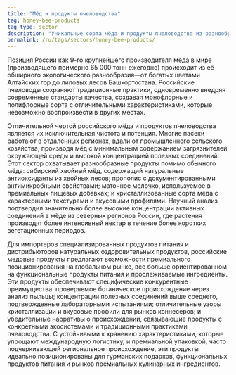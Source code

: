 ```yaml
---
title: "Мёд и продукты пчеловодства"
tag: honey-bee-products
tag_type: sector
description: "Уникальные сорта мёда и продукты пчеловодства из разнообразных и нетронутых ландшафтов России, демонстрирующие природную чистоту и региональное разнообразие."
permalink: /ru/tags/sectors/honey-bee-products/
---
```


Позиция России как 9-го крупнейшего производителя мёда в мире (производящего примерно 65 000 тонн ежегодно) происходит из её обширного экологического разнообразия—от богатых цветами Алтайских гор до липовых лесов Башкортостана. Российские пчеловоды сохраняют традиционные практики, одновременно внедряя современные стандарты качества, создавая монофлорные и полифлорные сорта с отличительными характеристиками, которые невозможно воспроизвести в других местах.

Отличительной чертой российского мёда и продуктов пчеловодства является их исключительная чистота и потенция. Многие пасеки работают в отдаленных регионах, вдали от промышленного сельского хозяйства, производя мёд с минимальным содержанием загрязнителей окружающей среды и высокой концентрацией полезных соединений. Этот сектор охватывает разнообразные продукты помимо обычного мёда: сибирский хвойный мёд, содержащий натуральные антиоксиданты из хвойных лесов; прополис с документированными антимикробными свойствами; маточное молочко, используемое в премиальных пищевых добавках; и кристаллизованные сорта мёда с характерными текстурами и вкусовыми профилями. Научный анализ подтвердил значительно более высокие концентрации активных соединений в мёде из северных регионов России, где растения производят более интенсивный нектар в течение более коротких вегетационных периодов.

Для импортеров специализированных продуктов питания и дистрибьюторов натуральных оздоровительных продуктов, российские медовые продукты предлагают возможности премиального позиционирования на глобальном рынке, все больше ориентированном на функциональные продукты питания и прослеживаемые ингредиенты. Эти продукты обеспечивают специфические конкурентные преимущества: проверяемое ботаническое происхождение через анализ пыльцы; концентрации полезных соединений выше среднего, подтвержденные лабораторными испытаниями; отличительные узоры кристаллизации и вкусовые профили для рынков коннесеров; и убедительные нарративы о происхождении, связывающие продукты с конкретными экосистемами и традиционными практиками пчеловодства. С устойчивыми к хранению характеристиками, которые упрощают международную логистику, и премиальной упаковкой, часто подчеркивающей региональное происхождение, эти продукты идеально позиционированы для гурманских подарков, функциональных продуктов питания и рынков премиальных кулинарных ингредиентов.